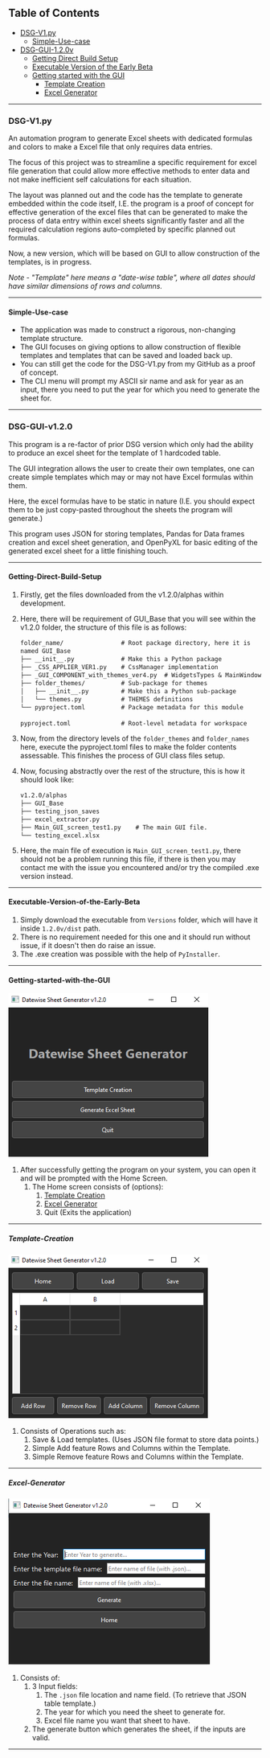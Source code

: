 
## Table of Contents
- [DSG-V1.py](#DSG-V1.py)
	- [Simple-Use-case](#simple-use-case)
- [DSG-GUI-1.2.0v](#DSG-GUI-v1.2.0)
	- [Getting Direct Build Setup](#Getting_Direct_Build_Setup)
	- [Executable Version of the Early Beta](#executable-version-of-the-early-beta)
	- [Getting started with the GUI](#getting-started-with-the-gui)
		- [Template Creation](#template-creation)
		- [Excel Generator](#Excel-Generator)

---

### DSG-V1.py

An automation program to generate Excel sheets with dedicated formulas and colors to make a Excel file that only requires data entries.

The focus of this project was to streamline a specific requirement for excel file generation that could allow more effective methods to enter data and not make inefficient self calculations for each situation.

The layout was planned out and the code has the template to generate embedded within the code itself, I.E. the program is a proof of concept for effective generation of the excel files that can be generated to make the process of data entry within excel sheets significantly faster and all the required calculation regions auto-completed by specific planned out formulas.

Now, a new version, which will be based on GUI to allow construction of the templates, is in progress.

_Note - "Template" here means a "date-wise table", where all dates should have similar dimensions of rows and columns._

---

#### Simple-Use-case

- The application was made to construct a rigorous, non-changing template structure.
- The GUI focuses on giving options to allow construction of flexible templates and templates that can be saved and loaded back up.
- You can still get the code for the DSG-V1.py from my GitHub as a proof of concept.
- The CLI menu will prompt my ASCII sir name and ask for year as an input, there you need to put the year for which you need to generate the sheet for.

---

### DSG-GUI-v1.2.0

This program is a re-factor of prior DSG version which only had the ability to produce an excel sheet for the template of 1 hardcoded table.

The GUI integration allows the user to create their own templates, one can create simple templates which may or may not have Excel formulas within them.

Here, the excel formulas have to be static in nature (I.E. you should expect them to be just copy-pasted throughout the sheets the program will generate.)

This program uses JSON for storing templates, Pandas for Data frames creation and excel sheet generation, and OpenPyXL for basic editing of the generated excel sheet for a little finishing touch.

---

#### Getting-Direct-Build-Setup

1. Firstly, get the files downloaded from the v1.2.0/alphas within development.
2. Here, there will be requirement of GUI_Base that you will see within the v1.2.0 folder, the structure of this file is as follows:

	```
	folder_name/                # Root package directory, here it is named GUI_Base
	├── __init__.py             # Make this a Python package
	├── _CSS_APPLIER_VER1.py    # CssManager implementation
	├── _GUI_COMPONENT_with_themes_ver4.py  # WidgetsTypes & MainWindow
	├── folder_themes/          # Sub-package for themes
	│   ├── __init__.py         # Make this a Python sub-package
	│   └── themes.py           # THEMES definitions
	└── pyproject.toml          # Package metadata for this module
	
	pyproject.toml              # Root-level metadata for workspace
	```

3. Now, from the directory levels of the ```folder_themes``` and ```folder_names```  here, execute the pyproject.toml files to make the folder contents assessable. This finishes the process of GUI class files setup.
4. Now, focusing abstractly over the rest of the structure, this is how it should look like:
	```
	v1.2.0/alphas
	├── GUI_Base
	├── testing_json_saves
	├── excel_extractor.py
	├── Main_GUI_screen_test1.py    # The main GUI file.
	└── testing_excel.xlsx
	```
5. Here, the main file of execution is ```Main_GUI_screen_test1.py```, there should not be  a problem running this file, if there is then you may contact me with the issue you encountered and/or try the compiled .exe version instead.

---
#### Executable-Version-of-the-Early-Beta
1. Simply download the executable from ```Versions``` folder, which will have it inside ```1.2.0v/dist``` path.
2. There is no requirement needed for this one and it should run without issue, if it doesn't then do raise an issue.
3. The .exe creation was possible with the help of ```PyInstaller```.

---

#### Getting-started-with-the-GUI
![HomeScreen](assets/HomeScreen.png)
1. After successfully getting the program on your system, you can open it and will be prompted with the Home Screen.
	1. The Home screen consists of (options):
		1. [Template Creation](#template-creation)
		2. [Excel Generator](#Excel-Generator)
		3. Quit (Exits the application)

---
##### Template-Creation
![TemplateScreen](assets/TemplateScreen.png)
1. Consists of Operations such as:
	1. Save & Load templates. (Uses JSON file format to store data points.)
	2. Simple Add feature Rows and Columns within the Template.
	3. Simple Remove feature Rows and Columns within the Template.

---

##### Excel-Generator
![GenerationScreen](assets/GenerationScreen.png)
1. Consists of:
	1. 3 Input fields: 
		1. The ```.json``` file location and name field. (To retrieve that JSON table template.)
		2. The year for which you need the sheet to generate for.
		3. Excel file name you want that sheet to have.
	2. The generate button which generates the sheet, if the inputs are valid.

---
